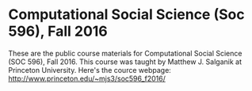 # Computational Social Science (Soc 596), Fall 2016

These are the public course materials for Computational Social Science (SOC 596), Fall 2016.  This course was taught by Matthew J. Salganik at Princeton University.  Here's the cource webpage: http://www.princeton.edu/~mjs3/soc596_f2016/
